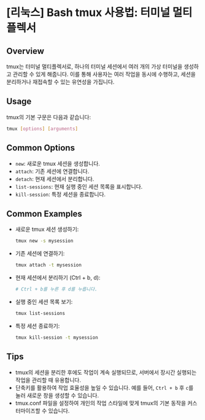 # [리눅스] Bash tmux 사용법: 터미널 멀티플렉서

## Overview
tmux는 터미널 멀티플렉서로, 하나의 터미널 세션에서 여러 개의 가상 터미널을 생성하고 관리할 수 있게 해줍니다. 이를 통해 사용자는 여러 작업을 동시에 수행하고, 세션을 분리하거나 재접속할 수 있는 유연성을 가집니다.

## Usage
tmux의 기본 구문은 다음과 같습니다:

```bash
tmux [options] [arguments]
```

## Common Options
- `new`: 새로운 tmux 세션을 생성합니다.
- `attach`: 기존 세션에 연결합니다.
- `detach`: 현재 세션에서 분리합니다.
- `list-sessions`: 현재 실행 중인 세션 목록을 표시합니다.
- `kill-session`: 특정 세션을 종료합니다.

## Common Examples
- 새로운 tmux 세션 생성하기:
  ```bash
  tmux new -s mysession
  ```

- 기존 세션에 연결하기:
  ```bash
  tmux attach -t mysession
  ```

- 현재 세션에서 분리하기 (Ctrl + b, d):
  ```bash
  # Ctrl + b를 누른 후 d를 누릅니다.
  ```

- 실행 중인 세션 목록 보기:
  ```bash
  tmux list-sessions
  ```

- 특정 세션 종료하기:
  ```bash
  tmux kill-session -t mysession
  ```

## Tips
- tmux의 세션을 분리한 후에도 작업이 계속 실행되므로, 서버에서 장시간 실행되는 작업을 관리할 때 유용합니다.
- 단축키를 활용하여 작업 효율성을 높일 수 있습니다. 예를 들어, `Ctrl + b` 후 `c`를 눌러 새로운 창을 생성할 수 있습니다.
- tmux.conf 파일을 설정하여 개인의 작업 스타일에 맞게 tmux의 기본 동작을 커스터마이즈할 수 있습니다.